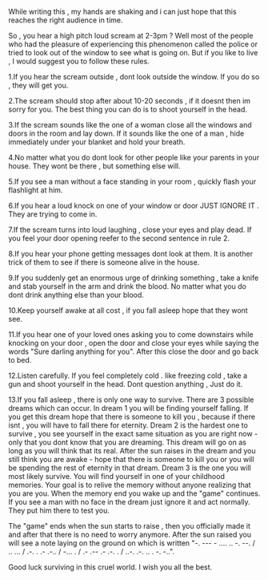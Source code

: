  

While writing this , my hands are shaking and i can just hope that this reaches the right audience in time.

So , you hear a high pitch loud scream at 2-3pm ? Well most of the people who had the pleasure of experiencing this phenomenon called the police or tried to look out of the window to see what is going on. But if you like to live , I would suggest you to follow these rules.

1.If you hear the scream outside , dont look outside the window. If you do so , they will get you.

2.The scream should stop after about 10-20 seconds , if it doesnt then im sorry for you. The best thing you can do is to shoot yourself in the head.

3.If the scream sounds like the one of a woman close all the windows and doors in the room and lay down. If it sounds like the one of a man , hide immediately under your blanket and hold your breath.

4.No matter what you do dont look for other people like your parents in your house. They wont be there , but something else will.

5.If you see a man without a face standing in your room , quickly flash your flashlight at him.

6.If you hear a loud knock on one of your window or door JUST IGNORE IT . They are trying to come in.

7.If the scream turns into loud laughing , close your eyes and play dead. If you feel your door opening reefer to the second sentence in rule 2.

8.If you hear your phone getting messages dont look at them. It is another trick of them to see if there is someone alive in the house.

9.If you suddenly get an enormous urge of drinking something , take a knife and stab yourself in the arm and drink the blood. No matter what you do dont drink anything else than your blood.

10.Keep yourself awake at all cost , if you fall asleep hope that they wont see.

11.If you hear one of your loved ones asking you to come downstairs while knocking on your door , open the door and close your eyes while saying the words "Sure darling anything for you". After this close the door and go back to bed.

12.Listen carefully. If you feel completely cold . like freezing cold , take a gun and shoot yourself in the head. Dont question anything , Just do it.

13.If you fall asleep , there is only one way to survive. There are 3 possible dreams which can occur. In dream 1 you will be finding yourself falling. If you get this dream hope that there is someone to kill you , because if there isnt , you will have to fall there for eternity. Dream 2 is the hardest one to survive , you see yourself in the exact same situation as you are right now - only that you dont know that you are dreaming. This dream will go on as long as you will think that its real. After the sun raises in the dream and you still think you are awake - hope that there is someone to kill you or you will be spending the rest of eternity in that dream. Dream 3 is the one you will most likely survive. You will find yourself in one of your childhood memories. Your goal is to relive the memory without anyone realizing that you are you. When the memory end you wake up and the "game" continues. If you see a man with no face in the dream just ignore it and act normally. They put him there to test you.

The "game" ends when the sun starts to raise , then you officially made it and after that there is no need to worry anymore. After the sun raised you will see a note laying on the ground on which is written "-. --- - .... .. -. --. / .. ... / .-. . .- .-.. / -... . / .- .-- .- .-. . / ..-. .-. .. . -. -..".

Good luck surviving in this cruel world. I wish you all the best.